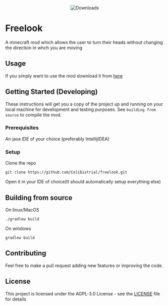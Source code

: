 
<div align="center">

  ![Downloads](https://img.shields.io/badge/downloads-55k-green.svg)
  
</div>


# Freelook

A minecraft mod which allows the user to turn their heads without changing the direction in whch you are moving

## Usage

If you simply want to use the mod download it from [here](https://www.curseforge.com/minecraft/mc-mods/freelook-fabric)


## Getting Started (Developing)

These instructions will get you a copy of the project up and running on your local machine for development and testing purposes. See `building from source` to compile the mod.

### Prerequisites

An java IDE of your choice (preferably IntellijIDEA)


### Setup



Clone the repo

```
git clone https://github.com/Celibistrial/freelook.git
```

Open it in your IDE of choice(It should automatically setup everything else)



## Building from source

On linux/MacOS
```
./gradlew build
```
On windows
```
gradlew build
```

## Contributing

Feel free to make a pull request adding new features or improving the code.


## License

This project is licensed under the AGPL-3.0 License - see the [LICENSE](LICENSE) file for details

